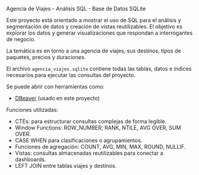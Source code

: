 Agencia de Viajes - Análisis SQL - Base de Datos SQLite

Este proyecto está orientado a mostrar el uso de SQL para el análisis y segmentación de datos y creación de vistas reutilizables.
El objetivo es explorar los datos y generar visualizaciones que respondan a interrogantes de negocio.

La temática es en torno a una agencia de viajes, sus destinos, tipos de paquetes, precios y duraciones.

El archivo `agencia_viajes.sqlite` contiene todas las tablas, datos e índices necesarios para ejecutar las consultas del proyecto.

Se puede abrir con herramientas como:
- [DBeaver](https://dbeaver.io/) (usado en este proyecto)

Funciones utilizadas:
- CTEs: para estructurar consultas complejas de forma legible.
- Window Functions: ROW_NUMBER, RANK,  NTILE, AVG OVER, SUM OVER.
- CASE WHEN para clasificaciones o agrupamientos.
- Funciones de agregación: COUNT, AVG, MIN, MAX, ROUND, NULLIF.
- Vistas: consultas almacenadas reutilizables para conectar a dashboards.
- LEFT JOIN entre tablas viajes y destinos.
